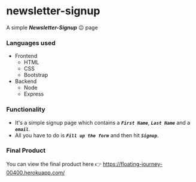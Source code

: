 # newsletter-signup

A simple ***Newsletter-Signup*** :wink: page 

### Languages used
* Frontend
  - HTML
  - CSS
  - Bootstrap
* Backend
  - Node
  - Express

### Functionality
- It's a simple signup page which contains a ***`First Name`***, ***`Last Name`*** and a ***`email`***.
- All you have to do is ***`Fill up the form`*** and then hit ***`Signup`***.



### Final Product
You can view the final product here :point_right: https://floating-journey-00400.herokuapp.com/
